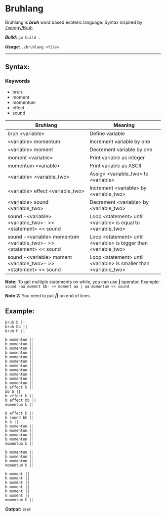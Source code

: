 # Bruhlang
Bruhlang is ***bruh*** word based esoteric language. Syntax inspired by [Zwedgy/Bruh](https://github.com/Zwedgy/Bruh)

_**Build:**_ `go build .`

**_Usage:_** `./bruhlang <file>`

<hr>

## Syntax:

### Keywords
- bruh
- moment
- momentum
- effect
- sound 

| Bruhlang  | Meaning  |
|---|---|
| bruh \<variable>  | Define variable  |
| \<variable> momentum  | Increment variable by one  |
| \<variable> moment  | Decrement variable by one  |
| moment \<variable>  | Print variable as integer  |
| momentum \<variable>  | Print variable as ASCII  |
| \<variable> \<variable_two>  | Assign \<variable_two> to \<variable>  |
| \<variable> effect \<variable_two>  | Increment \<variable> by \<variable_two>  |
| \<variable> sound \<variable_two>  | Decrement \<variable> by \<variable_two>  |
| sound -\<variable> \<variable_two>- >> \<statement> << sound  | Loop \<statement> until \<variable> is equal to \<variable_two>  |
| sound -\<variable> momentum \<variable_two>- >> \<statement> << sound  | Loop \<statement> until \<variable> is bigger than \<variable_two>  |
| sound -\<variable> moment \<variable_two>- >> \<statement> << sound  | Loop \<statement> until \<variable> is smaller than \<variable_two>  |

**Note:** To get multiple statements on while, you can use ***|*** operator. Example: `sound -aa moment bb- >> moment aa | aa momentum << sound`

**Note 2:** You need to put ***||*** on end of lines.

## Example:
    bruh b ||  
    bruh bb ||  
    bruh h ||  
      
    b momentum ||  
    b momentum ||  
    b momentum ||  
    b momentum ||  
    b momentum ||  
    b momentum ||  
    b momentum ||  
    b momentum ||  
    b momentum ||  
    b momentum ||  
    b momentum ||  
    b effect b ||  
    bb b ||  
    b effect b ||  
    b effect bb ||  
    momentum b ||  
      
    b effect b ||  
    b sound bb ||  
    h b ||  
    b momentum ||  
    b momentum ||  
    b momentum ||  
    b momentum ||  
    momentum b ||  
      
    b momentum ||  
    b momentum ||  
    b momentum ||  
    momentum b ||  
      
    h moment ||  
    h moment ||  
    h moment ||  
    h moment ||  
    h moment ||  
    h moment ||  
    momentum h ||

**_Output_:** `Bruh`